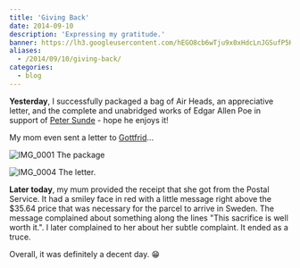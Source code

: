 ```yaml
---
title: 'Giving Back'
date: 2014-09-10
description: 'Expressing my gratitude.'
banner: https://lh3.googleusercontent.com/hEGO8cb6wTju9x0xHdcLnJGSufP5KCLZrd57nQdwTLIkLw95BS5Zw6eX4TfiNkw35xQu6_Qzx-PCjrWBZch7mmUZ3W0JgpMGHZGBnP_JznqUZ8rqDqBk-xnkluWWqIhvOyhwsri16FhDX3UB-qsurc3NKM70zr3RheitpmjJrxLKraYxIS3D5-PqpY6GBjH-Tqp4pkZrODADx7MH6bIU6T1vCbGyfogJnMHXXKosW9Oze-975KzVCrxvFcivpzc2muY3dYgEoxq5ZEGFPw9H9380y4irAuqvU5RuvL19dcJS6Y6XyBvGUOHIhZixbWKtXujPVfWXH4CWU4t0Xw3kPHccKzR_SO0v0ptRG5g7fO5KMYEn_rULK_GbMPVBFgL0IaGxH3xEo-c2qHPLwP_P-zbnJlFX9A5yGG2t_qsCrifyLclZ3blDIbbpWg9OBS8T_PQTrK6gHC-bX2qP5v_d7FatxUvPN_HYgWYnMFdXoMcHxMWfAOXQcrKfmyZ4aaGJCqAwN5NWSKqC9Dhog34pLqwrdv7ae7__v8ViCeLbUzRs1fXyp8ArJbmclghwBlcmCt66Akkf9KVhOXiCEm4EAoNIwuvCL08TEHQkXOc0SfAwO4H0pICBTQkBOzKoV9jO=w391-h220-no
aliases:
  - /2014/09/10/giving-back/
categories:
  - blog
---
```


**Yesterday**, I successfully packaged a bag of Air Heads, an appreciative letter, and the complete and unabridged works of Edgar Allen Poe in support of [Peter Sunde](https://www.facebook.com/pages/Peter-Sunde/126485467393990) - hope he enjoys it!

My mom even sent a letter to [Gottfrid](https://www.facebook.com/pages/Gottfrid-Svartholm/103131853059969)...

![IMG_0001](https://fvcproductions.files.wordpress.com/2014/09/img_0001.jpg?w=224) The package

![IMG_0004](https://fvcproductions.files.wordpress.com/2014/09/img_0004.jpg?w=224) The letter.

**Later today**, my mum provided the receipt that she got from the Postal Service. It had a smiley face in red with a little message right above the \$35.64 price that was necessary for the parcel to arrive in Sweden. The message complained about something along the lines "This sacrifice is well worth it.". I later complained to her about her subtle complaint. It ended as a truce.

Overall, it was definitely a decent day. :grin:
